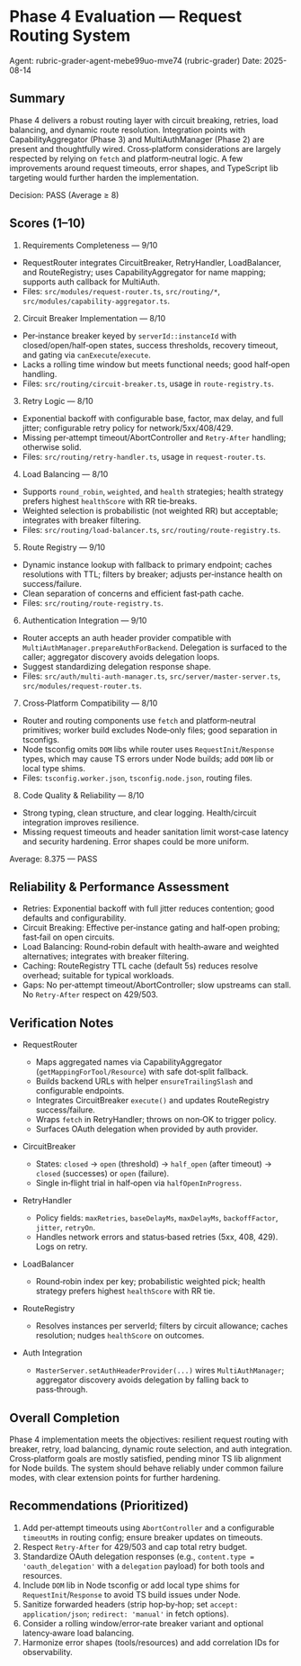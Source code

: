 # Phase 4 Evaluation — Request Routing System

Agent: rubric-grader-agent-mebe99uo-mve74 (rubric-grader)
Date: 2025-08-14

## Summary

Phase 4 delivers a robust routing layer with circuit breaking, retries, load balancing, and dynamic route resolution. Integration points with CapabilityAggregator (Phase 3) and MultiAuthManager (Phase 2) are present and thoughtfully wired. Cross‑platform considerations are largely respected by relying on `fetch` and platform‑neutral logic. A few improvements around request timeouts, error shapes, and TypeScript lib targeting would further harden the implementation.

Decision: PASS (Average ≥ 8)

## Scores (1–10)

1) Requirements Completeness — 9/10
- RequestRouter integrates CircuitBreaker, RetryHandler, LoadBalancer, and RouteRegistry; uses CapabilityAggregator for name mapping; supports auth callback for MultiAuth.
- Files: `src/modules/request-router.ts`, `src/routing/*`, `src/modules/capability-aggregator.ts`.

2) Circuit Breaker Implementation — 8/10
- Per‑instance breaker keyed by `serverId::instanceId` with closed/open/half‑open states, success thresholds, recovery timeout, and gating via `canExecute`/`execute`.
- Lacks a rolling time window but meets functional needs; good half‑open handling.
- Files: `src/routing/circuit-breaker.ts`, usage in `route-registry.ts`.

3) Retry Logic — 8/10
- Exponential backoff with configurable base, factor, max delay, and full jitter; configurable retry policy for network/5xx/408/429.
- Missing per‑attempt timeout/AbortController and `Retry-After` handling; otherwise solid.
- Files: `src/routing/retry-handler.ts`, usage in `request-router.ts`.

4) Load Balancing — 8/10
- Supports `round_robin`, `weighted`, and `health` strategies; health strategy prefers highest `healthScore` with RR tie‑breaks.
- Weighted selection is probabilistic (not weighted RR) but acceptable; integrates with breaker filtering.
- Files: `src/routing/load-balancer.ts`, `src/routing/route-registry.ts`.

5) Route Registry — 9/10
- Dynamic instance lookup with fallback to primary endpoint; caches resolutions with TTL; filters by breaker; adjusts per‑instance health on success/failure.
- Clean separation of concerns and efficient fast‑path cache.
- Files: `src/routing/route-registry.ts`.

6) Authentication Integration — 9/10
- Router accepts an auth header provider compatible with `MultiAuthManager.prepareAuthForBackend`. Delegation is surfaced to the caller; aggregator discovery avoids delegation loops.
- Suggest standardizing delegation response shape.
- Files: `src/auth/multi-auth-manager.ts`, `src/server/master-server.ts`, `src/modules/request-router.ts`.

7) Cross‑Platform Compatibility — 8/10
- Router and routing components use `fetch` and platform‑neutral primitives; worker build excludes Node‑only files; good separation in tsconfigs.
- Node tsconfig omits `DOM` libs while router uses `RequestInit`/`Response` types, which may cause TS errors under Node builds; add `DOM` lib or local type shims.
- Files: `tsconfig.worker.json`, `tsconfig.node.json`, routing files.

8) Code Quality & Reliability — 8/10
- Strong typing, clean structure, and clear logging. Health/circuit integration improves resilience.
- Missing request timeouts and header sanitation limit worst‑case latency and security hardening. Error shapes could be more uniform.

Average: 8.375 — PASS

## Reliability & Performance Assessment

- Retries: Exponential backoff with full jitter reduces contention; good defaults and configurability.
- Circuit Breaking: Effective per‑instance gating and half‑open probing; fast‑fail on open circuits.
- Load Balancing: Round‑robin default with health‑aware and weighted alternatives; integrates with breaker filtering.
- Caching: RouteRegistry TTL cache (default 5s) reduces resolve overhead; suitable for typical workloads.
- Gaps: No per‑attempt timeout/AbortController; slow upstreams can stall. No `Retry-After` respect on 429/503.

## Verification Notes

- RequestRouter
  - Maps aggregated names via CapabilityAggregator (`getMappingForTool/Resource`) with safe dot‑split fallback.
  - Builds backend URLs with helper `ensureTrailingSlash` and configurable endpoints.
  - Integrates CircuitBreaker `execute()` and updates RouteRegistry success/failure.
  - Wraps `fetch` in RetryHandler; throws on non‑OK to trigger policy.
  - Surfaces OAuth delegation when provided by auth provider.

- CircuitBreaker
  - States: `closed` → `open` (threshold) → `half_open` (after timeout) → `closed` (successes) or `open` (failure).
  - Single in‑flight trial in half‑open via `halfOpenInProgress`.

- RetryHandler
  - Policy fields: `maxRetries`, `baseDelayMs`, `maxDelayMs`, `backoffFactor`, `jitter`, `retryOn`.
  - Handles network errors and status‑based retries (5xx, 408, 429). Logs on retry.

- LoadBalancer
  - Round‑robin index per key; probabilistic weighted pick; health strategy prefers highest `healthScore` with RR tie.

- RouteRegistry
  - Resolves instances per serverId; filters by circuit allowance; caches resolution; nudges `healthScore` on outcomes.

- Auth Integration
  - `MasterServer.setAuthHeaderProvider(...)` wires `MultiAuthManager`; aggregator discovery avoids delegation by falling back to pass‑through.

## Overall Completion

Phase 4 implementation meets the objectives: resilient request routing with breaker, retry, load balancing, dynamic route selection, and auth integration. Cross‑platform goals are mostly satisfied, pending minor TS lib alignment for Node builds. The system should behave reliably under common failure modes, with clear extension points for further hardening.

## Recommendations (Prioritized)

1) Add per‑attempt timeouts using `AbortController` and a configurable `timeoutMs` in routing config; ensure breaker updates on timeouts.
2) Respect `Retry-After` for 429/503 and cap total retry budget.
3) Standardize OAuth delegation responses (e.g., `content.type = 'oauth_delegation'` with a `delegation` payload) for both tools and resources.
4) Include `DOM` lib in Node tsconfig or add local type shims for `RequestInit`/`Response` to avoid TS build issues under Node.
5) Sanitize forwarded headers (strip hop‑by‑hop; set `accept: application/json`; `redirect: 'manual'` in fetch options).
6) Consider a rolling window/error‑rate breaker variant and optional latency‑aware load balancing.
7) Harmonize error shapes (tools/resources) and add correlation IDs for observability.

